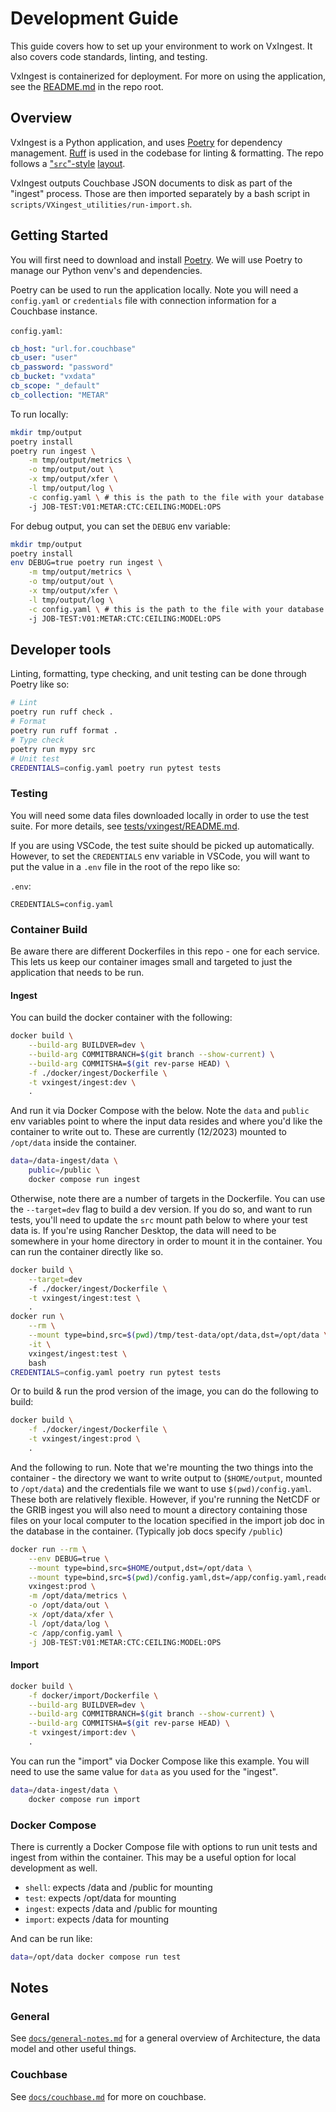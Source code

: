 # Development Guide

This guide covers how to set up your environment to work on VxIngest. It also covers code standards, linting, and testing.

VxIngest is containerized for deployment. For more on using the application, see the [README.md](../README.md) in the repo root.

## Overview

VxIngest is a Python application, and uses [Poetry](https://python-poetry.org) for dependency management. [Ruff](https://docs.astral.sh/ruff/) is used in the codebase for linting & formatting. The repo follows a ["`src`"-style](https://packaging.python.org/en/latest/discussions/src-layout-vs-flat-layout/) [layout](https://www.pyopensci.org/python-package-guide/package-structure-code/python-package-structure.html).

VxIngest outputs Couchbase JSON documents to disk as part of the "ingest" process. Those are then imported separately by a bash script in `scripts/VXingest_utilities/run-import.sh`.

## Getting Started

You will first need to download and install [Poetry](https://python-poetry.org/docs/#installation). We will use Poetry to manage our Python venv's and dependencies.

Poetry can be used to run the application locally. Note you will need a `config.yaml` or `credentials` file with connection information for a Couchbase instance.

`config.yaml`:

```yaml
cb_host: "url.for.couchbase"
cb_user: "user"
cb_password: "password"
cb_bucket: "vxdata"
cb_scope: "_default"
cb_collection: "METAR"
```

To run locally:

```bash
mkdir tmp/output
poetry install
poetry run ingest \
    -m tmp/output/metrics \
    -o tmp/output/out \
    -x tmp/output/xfer \
    -l tmp/output/log \
    -c config.yaml \ # this is the path to the file with your database credentials
    -j JOB-TEST:V01:METAR:CTC:CEILING:MODEL:OPS
```

For debug output, you can set the `DEBUG` env variable:

```bash
mkdir tmp/output
poetry install
env DEBUG=true poetry run ingest \
    -m tmp/output/metrics \
    -o tmp/output/out \
    -x tmp/output/xfer \
    -l tmp/output/log \
    -c config.yaml \ # this is the path to the file with your database credentials
    -j JOB-TEST:V01:METAR:CTC:CEILING:MODEL:OPS
```

## Developer tools

Linting, formatting, type checking, and unit testing can be done through Poetry like so:

```bash
# Lint
poetry run ruff check .
# Format
poetry run ruff format .
# Type check
poetry run mypy src
# Unit test
CREDENTIALS=config.yaml poetry run pytest tests
```

### Testing

You will need some data files downloaded locally in order to use the test suite. For more details, see [tests/vxingest/README.md](../tests/vxingest/README.md).

If you are using VSCode, the test suite should be picked up automatically. However, to set the `CREDENTIALS` env variable in VSCode, you will want to put the value in a `.env` file in the root of the repo like so:

`.env`:

```env
CREDENTIALS=config.yaml
```

### Container Build

Be aware there are different Dockerfiles in this repo - one for each service. This lets us keep our container images small and targeted to just the application that needs to be run.

#### Ingest

You can build the docker container with the following:

```bash
docker build \
    --build-arg BUILDVER=dev \
    --build-arg COMMITBRANCH=$(git branch --show-current) \
    --build-arg COMMITSHA=$(git rev-parse HEAD) \
    -f ./docker/ingest/Dockerfile \
    -t vxingest/ingest:dev \
    .
```

And run it via Docker Compose with the below. Note the `data` and `public` env variables point to where the input data resides and where you'd like the container to write out to. These are currently (12/2023) mounted to `/opt/data` inside the container.

```bash
data=/data-ingest/data \
    public=/public \
    docker compose run ingest 
```

Otherwise, note there are a number of targets in the Dockerfile. You can use the `--target=dev` flag to build a dev version. If you do so, and want to run tests, you'll need to update the `src` mount path below to where your test data is. If you're using Rancher Desktop, the data will need to be somewhere in your home directory in order to mount it in the container. You can run the container directly like so.

```bash
docker build \
    --target=dev
    -f ./docker/ingest/Dockerfile \
    -t vxingest/ingest:test \
    .
docker run \
    --rm \
    --mount type=bind,src=$(pwd)/tmp/test-data/opt/data,dst=/opt/data \
    -it \
    vxingest/ingest:test \
    bash
CREDENTIALS=config.yaml poetry run pytest tests
```

Or to build & run the prod version of the image, you can do the following to build:

```bash
docker build \
    -f ./docker/ingest/Dockerfile \
    -t vxingest/ingest:prod \
    .
```

And the following to run. Note that we're mounting the two things into the container - the directory we want to write output to (`$HOME/output`, mounted to `/opt/data`) and the credentials file we want to use `$(pwd)/config.yaml`. These both are relatively flexible. However, if you're running the NetCDF or the GRIB ingest you will also need to mount a directory containing those files on your local computer to the location specified in the import job doc in the database in the container. (Typically job docs specify `/public`)

```bash
docker run --rm \
    --env DEBUG=true \
    --mount type=bind,src=$HOME/output,dst=/opt/data \
    --mount type=bind,src=$(pwd)/config.yaml,dst=/app/config.yaml,readonly \
    vxingest:prod \
    -m /opt/data/metrics \
    -o /opt/data/out \
    -x /opt/data/xfer \
    -l /opt/data/log \
    -c /app/config.yaml \
    -j JOB-TEST:V01:METAR:CTC:CEILING:MODEL:OPS
```

#### Import

```bash
docker build \
    -f docker/import/Dockerfile \
    --build-arg BUILDVER=dev \
    --build-arg COMMITBRANCH=$(git branch --show-current) \
    --build-arg COMMITSHA=$(git rev-parse HEAD) \
    -t vxingest/import:dev \
    .
```

You can run the "import" via Docker Compose like this example. You will need to use the same value for `data` as you used for the "ingest".

```bash
data=/data-ingest/data \
    docker compose run import
```

### Docker Compose

There is currently a Docker Compose file with options to run unit tests and ingest from within the container. This may be a useful option for local development as well.

* `shell`: expects /data and /public for mounting
* `test`: expects /opt/data for mounting
* `ingest`: expects /data and /public for mounting
* `import`: expects /data for mounting

And can be run like:

```bash
data=/opt/data docker compose run test
```

## Notes

### General

See [`docs/general-notes.md`](docs/general-notes.md) for a general overview of Architecture, the data model and other useful things.

### Couchbase

See [`docs/couchbase.md`](docs/couchbase.md) for more on couchbase.
